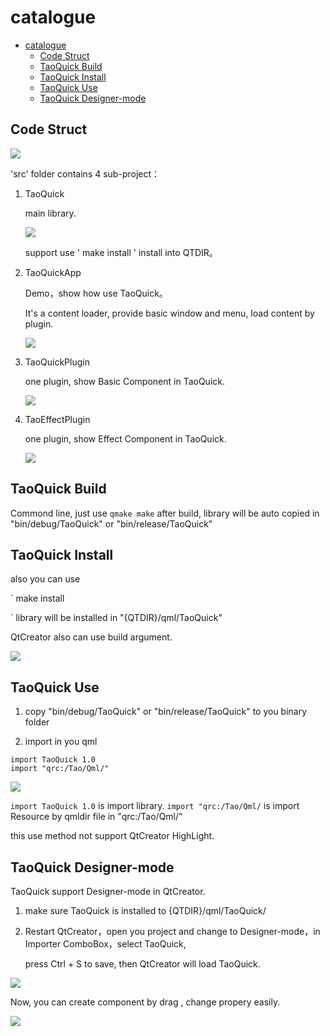 # catalogue
- [catalogue](#catalogue)
  - [Code Struct](#code-struct)
  - [TaoQuick Build](#taoquick-build)
  - [TaoQuick Install](#taoquick-install)
  - [TaoQuick Use](#taoquick-use)
  - [TaoQuick Designer-mode](#taoquick-designer-mode)

## Code Struct

![](https://github.com/jaredtao/TaoQuickPreview/blob/master/Preview/CodeStruct/1.png)

'src' folder contains 4 sub-project：

1. TaoQuick
   
   main library.

   ![](https://github.com/jaredtao/TaoQuickPreview/blob/master/Preview/CodeStruct/2.png)
   
   support use ' make install ' install  into QTDIR。

2. TaoQuickApp
   
   Demo，show how use TaoQuick。

    It's a content loader, provide  basic window and menu, load content by plugin.

   ![](https://github.com/jaredtao/TaoQuickPreview/blob/master/Preview/CodeStruct/3.png)

3. TaoQuickPlugin

    one plugin, show Basic Component in TaoQuick.

    ![](https://github.com/jaredtao/TaoQuickPreview/blob/master/Preview/CodeStruct/5.png)

4. TaoEffectPlugin

    one plugin, show Effect Component in TaoQuick.

    ![](https://github.com/jaredtao/TaoQuickPreview/blob/master/Preview/CodeStruct/4.png)

## TaoQuick Build

Commond line, just use 
`
qmake
make
`
after build, library will be auto copied in  "bin/debug/TaoQuick" or "bin/release/TaoQuick"

## TaoQuick Install
also you can use 

`
make install

`
library will be installed in "{QTDIR}/qml/TaoQuick"

QtCreator also can use build argument.

![](https://github.com/jaredtao/TaoQuickPreview/blob/master/Preview/QtCreator-install.png)


## TaoQuick Use

1. copy "bin/debug/TaoQuick" or "bin/release/TaoQuick" to you binary folder

2. import in you qml
```
import TaoQuick 1.0
import "qrc:/Tao/Qml/"
```

![](https://github.com/jaredtao/TaoQuickPreview/blob/master/Preview/TaoQuick-use.png)

`import TaoQuick 1.0` is import library.
`import "qrc:/Tao/Qml/` is import Resource by qmldir file in "qrc:/Tao/Qml/"

this use method not support QtCreator HighLight.

## TaoQuick Designer-mode

TaoQuick support  Designer-mode in QtCreator.

1. make sure TaoQuick is installed to {QTDIR}/qml/TaoQuick/
2. Restart QtCreator，open you project and change to Designer-mode，in Importer ComboBox，select TaoQuick, 
   
   press Ctrl + S to save, then QtCreator will load TaoQuick.

![](https://github.com/jaredtao/TaoQuickPreview/blob/master/Preview/Import.png)


Now, you can create component by drag , change propery easily.

![](https://github.com/jaredtao/TaoQuickPreview/blob/master/Preview/Drag.gif)
